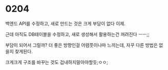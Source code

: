 # 0204

백엔드 API를 수정하고, 새로 만드는 것은 크게 부담이 없다 이제.

근데 아직도 DB테이블을 수정하고, 새로 생성해서 활용하는건 꺼려진다 ㅡㅡ;;

부담이 되어서 그럴까? 더 좋은 방향인걸 어렴풋이나마 느끼는데, 자꾸 다른 방법은 없을지 찾게된다.

크게크게 구조를 바꾸는 것도 겁내하지말아야할듯;ㅇㅇ;